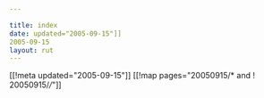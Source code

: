 ```yaml
---

title: index
date: updated="2005-09-15"]]
2005-09-15
layout: rut
---
```


[[!meta updated="2005-09-15"]]
[[!map pages="20050915/* and ! 20050915/*/*"]]
